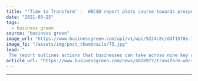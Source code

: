 ```yaml
---
title: "'Time to Transform' -  WBCSD report plots course towards prosperous, sustainable future"
date: "2021-03-25"
tags: 
  - business green
source: "business green"
image_url: "https://www.businessgreen.com/api/v1/wps/5224c8c/ddf1578e-1421-4e55-855e-77b44d9299e8/4/iStock-182739033-185x114.jpg"
image_fp: "/assets/img/post_thumbnails/75.jpg"
lead: "
 The report outlines actions that businesses can take across nine key areas, including energy, transport and mobility, and products and materials ..."
article_url: "https://www.businessgreen.com/news/4028977/transform-wbcsd-report-plots-course-prosperous-sustainable-future"
---
```


---
